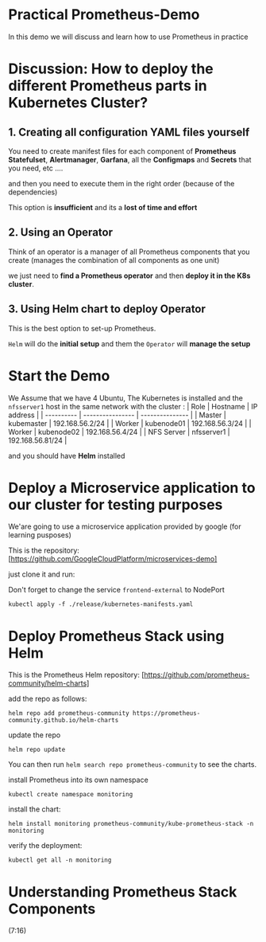 # Practical Prometheus-Demo

In this demo we will discuss and learn how to use Prometheus in practice

# Discussion: How to deploy the different Prometheus parts in Kubernetes Cluster?

## 1. Creating all configuration YAML files yourself

You need to create manifest files for each component of **Prometheus Statefulset**, **Alertmanager**, **Garfana**, all the **Configmaps** and **Secrets** that you need, etc ....

and then you need to execute them in the right order (because of the dependencies)

This option is **insufficient** and its a **lost of time and effort**

## 2. Using an Operator

Think of an operator is a manager of all Prometheus components that you create (manages the combination of all components as one unit)

we just need to **find a Prometheus operator** and then **deploy it in the K8s cluster**.

## 3. Using Helm chart to deploy Operator

This is the best option to set-up Prometheus.

`Helm` will do the **initial setup** and them the `Operator` will **manage the setup**

# Start the Demo

We Assume that we have 4 Ubuntu, The Kubernetes is installed and the `nfsserver1` host in the same network with the cluster :
| Role | Hostname | IP address |
| ---------- | ---------------- | --------------- |
| Master | kubemaster | 192.168.56.2/24 |
| Worker | kubenode01 | 192.168.56.3/24 |
| Worker | kubenode02 | 192.168.56.4/24 |
| NFS Server | nfsserver1 | 192.168.56.81/24 |

and you should have **Helm** installed

# Deploy a Microservice application to our cluster for testing purposes

We'are going to use a microservice application provided by google (for learning pusposes)

This is the repository: [https://github.com/GoogleCloudPlatform/microservices-demo]

just clone it and run:

Don't forget to change the service `frontend-external` to NodePort

`kubectl apply -f ./release/kubernetes-manifests.yaml`

# Deploy Prometheus Stack using Helm

This is the Prometheus Helm repository: [https://github.com/prometheus-community/helm-charts]

add the repo as follows:

`helm repo add prometheus-community https://prometheus-community.github.io/helm-charts`

update the repo

`helm repo update`

You can then run `helm search repo prometheus-community` to see the charts.

install Prometheus into its own namespace

`kubectl create namespace monitoring`

install the chart:

`helm install monitoring prometheus-community/kube-prometheus-stack -n monitoring`

verify the deployment:

`kubectl get all -n monitoring`

# Understanding Prometheus Stack Components

(7:16)
